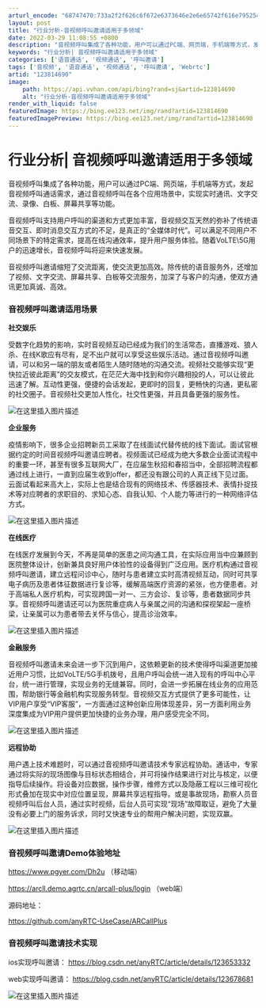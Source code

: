```yaml
---
arturl_encode: "68747470:733a2f2f626c6f672e6373646e2e6e65742f616e795254432f:61727469636c652f64657461696c732f313233383134363930"
layout: post
title: "行业分析-音视频呼叫邀请适用于多领域"
date: 2022-03-29 11:08:55 +0800
description: "音视频呼叫集成了各种功能，用户可以通过PC端、网页端，手机端等方式，发起音视频呼叫通话需求，通过音视"
keywords: "行业分析| 音视频呼叫邀请适用于多领域"
categories: ['语音通话', '视频通话', '呼叫邀请']
tags: ['音视频', '语音通话', '视频通话', '呼叫邀请', 'Webrtc']
artid: "123814690"
image:
    path: https://api.vvhan.com/api/bing?rand=sj&artid=123814690
    alt: "行业分析-音视频呼叫邀请适用于多领域"
render_with_liquid: false
featuredImage: https://bing.ee123.net/img/rand?artid=123814690
featuredImagePreview: https://bing.ee123.net/img/rand?artid=123814690
---
```


# 行业分析| 音视频呼叫邀请适用于多领域

音视频呼叫集成了各种功能，用户可以通过PC端、网页端，手机端等方式，发起音视频呼叫通话需求，通过音视频呼叫在各个应用场景中，实现实时通讯、文字交流、录像、白板、屏幕共享等功能。

音视频呼叫支持用户呼叫的渠道和方式更加丰富，音视频交互天然的弥补了传统语音交互、即时消息交互方式的不足，是真正的“全媒体时代”。可以满足不同用户不同场景下的特定需求，提高在线沟通效率，提升用户服务体验。随着VoLTE\5G用户的迅速增长，音视频呼叫将迎来快速发展。

音视频呼叫邀请缩短了交流距离，使交流更加高效。除传统的语音服务外，还增加了视频、文字交流、屏幕共享、白板等交流服务，加深了与客户的沟通，使双方通讯更加真诚、高效。

### 音视频呼叫邀请适用场景

**社交娱乐**
  
受数字化趋势的影响，实时音视频互动已经成为我们的生活常态，直播游戏、狼人杀、在线K歌应有尽有，足不出户就可以享受这些娱乐活动。通过音视频呼叫邀请，可以和另一端的朋友或者陌生人随时随地的沟通交流。视频社交能够实现“更快拉近彼此距离”的交友模式，在茫茫大海中找到和你兴趣相投的人，可以让彼此迅速了解。互动性更强，便捷的会话发起，更即时的回复，更畅快的沟通，更私密的社交圈子。音视频社交更加人性化，社交性更强，并且具备更强的服务性。

![在这里插入图片描述](https://i-blog.csdnimg.cn/blog_migrate/ea21ddad879c2042571f859bf6ac0afa.jpeg#pic_center)

**企业服务**
  
疫情影响下，很多企业招聘新员工采取了在线面试代替传统的线下面试。面试官根据约定的时间音视频呼叫邀请应聘者。视频面试已经成为绝大多数企业面试流程中的重要一环，甚至有很多互联网大厂，在应届生秋招和春招当中，全部招聘流程都通过线上进行，一直到应届生收到offer，都还没有跟公司的人真正线下见过面。云面试看起来高大上，实际上也是结合现有的网络技术、传感器技术、表情扑捉技术等对应聘者的求职目的、求知心态、自我认知、个人能力等进行的一种网络评估方式。

![在这里插入图片描述](https://i-blog.csdnimg.cn/blog_migrate/7c3e293443c4ce693e8bdcbb6c684eb1.jpeg#pic_center)

**在线医疗**
  
在线医疗发展到今天，不再是简单的医患之间沟通工具，在实际应用当中应兼顾到医院整体设计，创新兼具良好用户体验性的设备得到广泛应用。医疗机构通过音视频呼叫邀请，建立远程问诊中心，随时与患者建立实时高清视频互动，同时可共享电子病历及患者体征数据进行复诊等，缓解高端医疗资源的紧张，也方便患者。对于高端私人医疗机构，可实现跨国一对一、三方会诊、复诊等，患者数据同步共享。音视频呼叫邀请还可以为医院重症病人与亲属之间的沟通和探视架起一座桥梁，让亲属可以为患者带去关怀与信心，提高诊治效率。

![在这里插入图片描述](https://i-blog.csdnimg.cn/blog_migrate/e7ce5ded39c7e5914405c58be297971e.jpeg#pic_center)

**金融服务**
  
音视频呼叫邀请未来会进一步下沉到用户，这依赖更新的技术使得呼叫渠道更加接近用户习惯，比如VoLTE/5G手机拨号，且用户呼叫会统一进入现有的呼叫中心平台，统一进行管理，实现业务的无缝兼容。同时，会进一步拓展在线业务的应用范围，帮助银行等金融机构实现服务转型。音视频交互方式提供了更多可能性，让VIP用户享受“VIP客服”，一方面通过这种创新应用体现差异，另一方面利用业务深度集成为VIP用户提供更加快捷的业务办理，用户感受完全不同。

![在这里插入图片描述](https://i-blog.csdnimg.cn/blog_migrate/b408abf369d66e3b6b8a45b88a76e3d2.png#pic_center)

**远程协助**
  
用户遇上技术难题时，可以通过音视频呼叫邀请技术专家远程协助。通话中，专家通过将实际的现场图像与目标状态相结合，并可将操作结果进行对比与核定，以便指导后续操作。将设备对应数据，操作步骤，维修方式以及隐蔽工程以三维可视化形式叠加在现实中对应位置呈现，屏幕共享远程指导。或是事故现场，勘察人员音视频呼叫后台人员，通过实时视频，后台人员可实现“现场”故障取证，避免了大量没有必要上门的服务诉求，同时又快速专业的帮用户解决问题，实现双赢。

![在这里插入图片描述](https://i-blog.csdnimg.cn/blog_migrate/12a2c944cf8d2fbb79d31ea41aeef365.png#pic_center)

### 音视频呼叫邀请Demo体验地址

<https://www.pgyer.com/Dh2u>
（移动端）
  
<https://arcll.demo.agrtc.cn/arcall-plus/login>
（web端）

源码地址：
  
<https://github.com/anyRTC-UseCase/ARCallPlus>

### 音视频呼叫邀请技术实现

ios实现呼叫邀请：
<https://blog.csdn.net/anyRTC/article/details/123653332>
  
web实现呼叫邀请：
<https://blog.csdn.net/anyRTC/article/details/123678681>

![在这里插入图片描述](https://i-blog.csdnimg.cn/blog_migrate/ad60f18d9bba307fc4d89c6076ef5716.jpeg#pic_center)